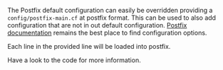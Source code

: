 The Postfix default configuration can easily be overridden providing a `config/postfix-main.cf` at postfix format.
This can be used to also add configuration that are not in out default configuration.
[Postfix documentation](http://www.postfix.org/documentation.html) remains the best place to find configuration options.

Each line in the provided line will be loaded into postfix.

Have a look to the code for more information.